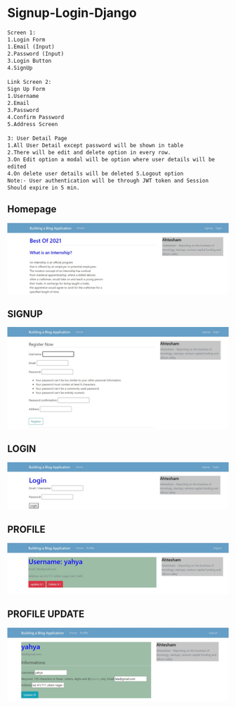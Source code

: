 # Signup-Login-Django
```*********Django Task*********  
Screen 1: 
1.Login Form 
1.Email (Input) 
2.Password (Input) 
3.Login Button 
4.SignUp 

Link Screen 2: 
Sign Up Form 
1.Username 
2.Email 
3.Password 
4.Confirm Password 
5.Address Screen 

3: User Detail Page 
1.All User Detail except password will be shown in table 
2.There will be edit and delete option in every row. 
3.On Edit option a modal will be option where user details will be edited 
4.On delete user details will be deleted 5.Logout option 
Note:- User authentication will be through JWT token and Session Should expire in 5 min.
```
## Homepage
<img src="pic/home.jpg" >

## SIGNUP
<img src="pic/signup.jpg" >

## LOGIN
<img src="pic/login.jpg" >

## PROFILE
<img src="pic/profile.jpg" >

## PROFILE UPDATE
<img src="pic/update.jpg" >

